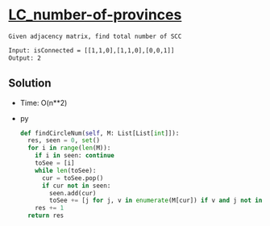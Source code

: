 # [LC_number-of-provinces](https://leetcode.com/problems/number-of-provinces)

```en
Given adjacency matrix, find total number of SCC
```

```txt
Input: isConnected = [[1,1,0],[1,1,0],[0,0,1]]
Output: 2
```

## Solution

* Time: O(n**2)

* py

  ```py
  def findCircleNum(self, M: List[List[int]]):
    res, seen = 0, set()
    for i in range(len(M)):
      if i in seen: continue
      toSee = [i]
      while len(toSee):
        cur = toSee.pop()
        if cur not in seen:
          seen.add(cur)
          toSee += [j for j, v in enumerate(M[cur]) if v and j not in seen]
      res += 1
    return res
  ```
